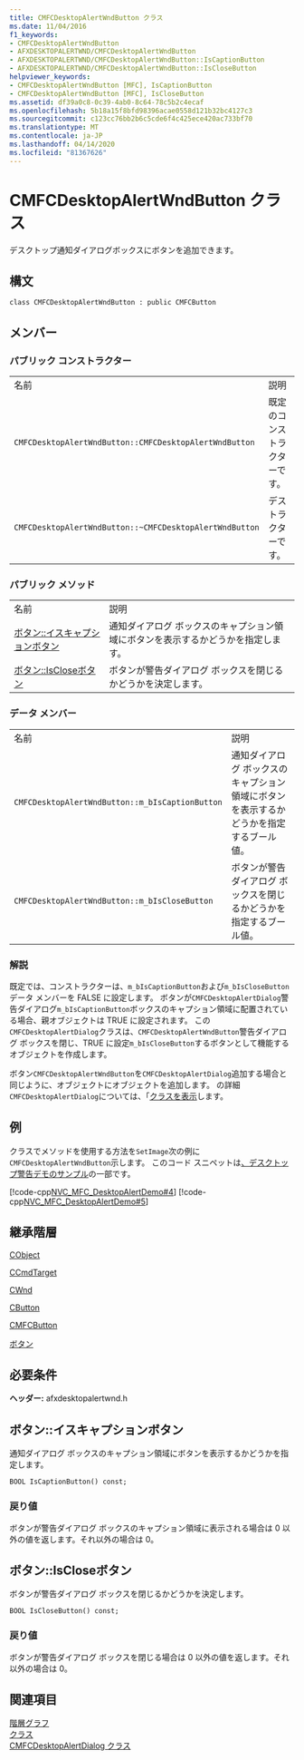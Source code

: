 ```yaml
---
title: CMFCDesktopAlertWndButton クラス
ms.date: 11/04/2016
f1_keywords:
- CMFCDesktopAlertWndButton
- AFXDESKTOPALERTWND/CMFCDesktopAlertWndButton
- AFXDESKTOPALERTWND/CMFCDesktopAlertWndButton::IsCaptionButton
- AFXDESKTOPALERTWND/CMFCDesktopAlertWndButton::IsCloseButton
helpviewer_keywords:
- CMFCDesktopAlertWndButton [MFC], IsCaptionButton
- CMFCDesktopAlertWndButton [MFC], IsCloseButton
ms.assetid: df39a0c8-0c39-4ab0-8c64-78c5b2c4ecaf
ms.openlocfilehash: 5b18a15f8bfd98396acae0558d121b32bc4127c3
ms.sourcegitcommit: c123cc76bb2b6c5cde6f4c425ece420ac733bf70
ms.translationtype: MT
ms.contentlocale: ja-JP
ms.lasthandoff: 04/14/2020
ms.locfileid: "81367626"
---
```

# <a name="cmfcdesktopalertwndbutton-class"></a>CMFCDesktopAlertWndButton クラス

デスクトップ通知ダイアログボックスにボタンを追加できます。

## <a name="syntax"></a>構文

```
class CMFCDesktopAlertWndButton : public CMFCButton
```

## <a name="members"></a>メンバー

### <a name="public-constructors"></a>パブリック コンストラクター

|||
|-|-|
|名前|説明|
|`CMFCDesktopAlertWndButton::CMFCDesktopAlertWndButton`|既定のコンストラクターです。|
|`CMFCDesktopAlertWndButton::~CMFCDesktopAlertWndButton`|デストラクターです。|

### <a name="public-methods"></a>パブリック メソッド

|||
|-|-|
|名前|説明|
|[ボタン::イスキャプションボタン](#iscaptionbutton)|通知ダイアログ ボックスのキャプション領域にボタンを表示するかどうかを指定します。|
|[ボタン::IsCloseボタン](#isclosebutton)|ボタンが警告ダイアログ ボックスを閉じるかどうかを決定します。|

### <a name="data-members"></a>データ メンバー

|||
|-|-|
|名前|説明|
|`CMFCDesktopAlertWndButton::m_bIsCaptionButton`|通知ダイアログ ボックスのキャプション領域にボタンを表示するかどうかを指定するブール値。|
|`CMFCDesktopAlertWndButton::m_bIsCloseButton`|ボタンが警告ダイアログ ボックスを閉じるかどうかを指定するブール値。|

### <a name="remarks"></a>解説

既定では、コンストラクターは、`m_bIsCaptionButton`および`m_bIsCloseButton`データ メンバーを FALSE に設定します。 ボタンが`CMFCDesktopAlertDialog`警告ダイアログ`m_bIsCaptionButton`ボックスのキャプション領域に配置されている場合、親オブジェクトは TRUE に設定されます。 この`CMFCDesktopAlertDialog`クラスは、`CMFCDesktopAlertWndButton`警告ダイアログ ボックスを閉じ、TRUE に設定`m_bIsCloseButton`するボタンとして機能するオブジェクトを作成します。

ボタン`CMFCDesktopAlertWndButton`を`CMFCDesktopAlertDialog`追加する場合と同じように、オブジェクトにオブジェクトを追加します。 の詳細`CMFCDesktopAlertDialog`については、「[クラスを表示](../../mfc/reference/cmfcdesktopalertdialog-class.md)します。

## <a name="example"></a>例

クラスでメソッドを使用する方法を`SetImage`次の例に`CMFCDesktopAlertWndButton`示します。 このコード スニペットは[、デスクトップ警告デモのサンプル](../../overview/visual-cpp-samples.md)の一部です。

[!code-cpp[NVC_MFC_DesktopAlertDemo#4](../../mfc/reference/codesnippet/cpp/cmfcdesktopalertwndbutton-class_1.h)]
[!code-cpp[NVC_MFC_DesktopAlertDemo#5](../../mfc/reference/codesnippet/cpp/cmfcdesktopalertwndbutton-class_2.cpp)]

## <a name="inheritance-hierarchy"></a>継承階層

[CObject](../../mfc/reference/cobject-class.md)

[CCmdTarget](../../mfc/reference/ccmdtarget-class.md)

[CWnd](../../mfc/reference/cwnd-class.md)

[CButton](../../mfc/reference/cbutton-class.md)

[CMFCButton](../../mfc/reference/cmfcbutton-class.md)

[ボタン](../../mfc/reference/cmfcdesktopalertwndbutton-class.md)

## <a name="requirements"></a>必要条件

**ヘッダー:** afxdesktopalertwnd.h

## <a name="cmfcdesktopalertwndbuttoniscaptionbutton"></a><a name="iscaptionbutton"></a>ボタン::イスキャプションボタン

通知ダイアログ ボックスのキャプション領域にボタンを表示するかどうかを指定します。

```
BOOL IsCaptionButton() const;
```

### <a name="return-value"></a>戻り値

ボタンが警告ダイアログ ボックスのキャプション領域に表示される場合は 0 以外の値を返します。それ以外の場合は 0。

## <a name="cmfcdesktopalertwndbuttonisclosebutton"></a><a name="isclosebutton"></a>ボタン::IsCloseボタン

ボタンが警告ダイアログ ボックスを閉じるかどうかを決定します。

```
BOOL IsCloseButton() const;
```

### <a name="return-value"></a>戻り値

ボタンが警告ダイアログ ボックスを閉じる場合は 0 以外の値を返します。それ以外の場合は 0。

## <a name="see-also"></a>関連項目

[階層グラフ](../../mfc/hierarchy-chart.md)<br/>
[クラス](../../mfc/reference/mfc-classes.md)<br/>
[CMFCDesktopAlertDialog クラス](../../mfc/reference/cmfcdesktopalertdialog-class.md)
